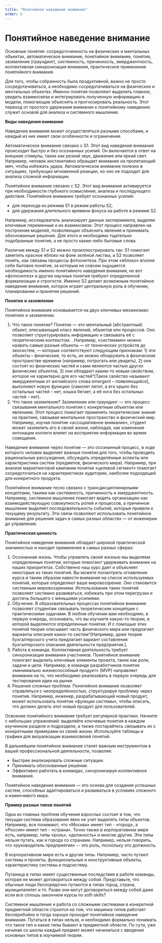 ```yaml
---
title: "Понятийное наведение внимание"
order: 6
---
```


# Понятийное наведение внимание

Основные понятия: cосредоточенность на физических и ментальных объектах, автоматическое внимание, понятийное внимание, понятия, заземление (граундинг), системность, причинность, эмерджентность, коллективная синхронизация внимания, практическое применение понятийного внимания.

Для того, чтобы собранность была продуктивной, важно не просто сосредотачиваться, а необходимо сосредотачиваться на физических и ментальных объектах. Именно понятия позволяют выделить главное, увидеть взаимосвязи и интегрировать полученную информацию в модели, помогающие объяснять и прогнозировать реальность. Этот переход от простого удержания внимания к понятийному наведению служит основой для анализа и системного мышления.

**Виды** **наведения внимания**

Наведение внимания может осуществляться разными способами, и каждый из них имеет свои особенности и ограничения.

Автоматическое внимание связано с S1. Этот вид наведения внимания происходит быстро и без осознанных усилий. Он включается в ответ на внешние стимулы, такие как резкий звук, движение или яркий свет. Например, человек инстинктивно обращает внимание на пролетающий мяч, чтобы избежать удара. Автоматическое внимание полезно в ситуациях, требующих мгновенной реакции, но оно не подходит для анализа сложной информации.

Понятийное внимание связано с S2. Этот вид внимания активируется при необходимости глубокого осмысления, анализа и последующего действия. Понятийное внимание требует осознанных усилий:

* для перехода из режима S1 в режим работы S2;
* для удержания длительного времени фокуса на работе в режиме S2.

Например, исследователь анализирует данные эксперимента, выделяя ключевые переменные и их взаимосвязи. Этот процесс направлен на построение моделей, позволяющих объяснить явления и принимать обоснованные решения. Для этого и необходимо тщательно подобранные понятия, а не просто какие-либо бытовые слова.

Различие между S1 и S2 можно проиллюстрировать так: S1 помогает заметить красное яблоко на фоне зелёной листвы, а S2 позволяет понять, как связаны процессы фотосинтеза. При этом «яблоко» вполне себе бытовое понятие, за которым не совсем ощущается необходимость именно понятийного наведения внимания, но вот «фотосинтез» и другие научные понятия требуют определенной формализации и строгости. Именно S2 делает возможным понятийное наведение внимания, которое играет центральную роль в обучении, планировании и принятии решений.

**Понятие и заземление**

Понятийное внимание основывается на двух ключевых механизмах: понятиях и заземлении.

1. Что такое понятие? Понятие — это ментальный (абстрактный) объект, описывающий класс явлений, объектов или процессов. Оно позволяет структурировать информацию и связывать её с теоретическим контекстом. . Например, «системами» можно назвать самые разные объекты — от технических устройств до экосистем, — которые соответствуют следующим признакам: 1) эти объекты – физические, то есть, их можно обнаружить в физическом пространстве-времени (например, потрогать или увидеть), 2) они состоят из физических частей и сами являются частью других физических объектов, 3) они обладают каким-то новым свойством, которое не характерно для его частей^[Такое свойство называют эмерджентным от английского слова emergent – появляющийся], выполняют новую функцию (самолет летит, а его крыло без остальных частей – нет, кошка бегает, а её нога без остальных частей – нет).
2. Что такое заземление? Заземление или граундинг — это процесс связывания ментального понятия с конкретным объектом или явлением. Этот процесс помогает применять теоретические знания на практике, связывая ментальное пространство и физический мир. Например, изучая понятие «ассоциативное внимание», студент может заземлить его в своей жизни, наблюдая, как изменение интонации коллеги влияет на восприятие информации во время совещания.

Наведение внимания через понятие — это осознанный процесс, в ходе которого человек выделяет важные понятия для того, чтобы проводить рациональные рассуждения, обсуждать определённые аспекты или характеристики систем (предметов, физического мира). Например, при анализе маркетинговой кампании понятие «целевой сегмент» помогает сосредоточиться на характеристиках аудитории, наиболее подходящей для конкретного продукта.

Понятийное внимание тесно связано с трансдисциплинарными концептами, такими как системность, причинность и эмерджентность. Например, системное мышление помогает видеть организацию как взаимодействующую совокупность ролей и процессов, а причинное мышление выделяет последовательность событий, которые привели к текущему результату. Эти связи позволяют использовать понятийное внимание для решения задач в самых разных областях — от инженерии до управления.

**Практическая ценность**

Понятийное наведение внимания обладает широкой практической значимостью и находит применение в самых разных сферах:

1. Осознанная жизнь. Чтобы управлять своей жизнью мы выделяем определенные понятия, которые помогают удерживать внимание на наших приоритетах. Собственно наш курс дает и объясняет некоторые из таких понятий. Вы можете посмотреть оглавление курса и таким образом навести внимание на список используемых понятий, которые определяют ваше мировоззрение. Оно становится системным мировоззрением. Использование таких понятий позволяет системно развиваться, избежать при этом перегрузки и достичь большего с меньшими усилиями.
2. Обучение. В образовательных процессах понятийное внимание позволяет студентам связывать теоретические концепции с практическими задачами. В любом обучении вам необходимо, в первую очередь, осознавать, что вы изучаете какую-то теории, в которой выделяются определенные понятия. И с помощью этих понятий теория описывает часть физического мира или предлагает варианты описания каких-то систем^[Например, даже теория бухгалтерского учета предлагает вариант составления бухгалтерского описания деятельности предприятия.].
3. Работа в команде. Коллективная деятельность требует синхронизации внимания участников. Понятийное внимание помогает выделить ключевые элементы проекта, такие как роли, задачи и цели. Например, в команде разработчиков понятие «минимально жизнеспособный продукт» (MVP) направляет внимание на то, что необходимо реализовать в первую очередь для тестирования идеи на рынке.
4. Решение сложных проблем. Понятийное внимание позволяет справляться с неопределённостью, структурируя проблему через понятия. Например, инженер, разрабатывающий новый продукт, может использовать понятие «функции системы», чтобы описать, что должен делать этот новый продукт для пользователей.

Освоение понятийного внимания требует регулярной практики. Начните с небольших упражнений: выделяйте ключевые понятия в каждом изученном разделе и подразделе, а также постарайтесь связывать их с конкретными примерами из своей жизни. Используйте таблицы и графики для визуализации взаимосвязей понятий.

В дальнейшем понятийное внимание станет важным инструментом в вашей профессиональной деятельности, позволяя:

* Быстрее анализировать сложные ситуации.
* Принимать обоснованные решения.
* Эффективно работать в командах, синхронизируя коллективное внимание.

Понятийное наведение внимания — это основа для создания успешных систем, способных адаптироваться и развиваться в условиях сложного и изменчивого мира.

**Пример разных типов понятий**

Одна из главных проблем обучения взрослых состоит в том, что текущая система образования явно не учит выделять типы объектов. Например, все понимают, что «Москва» имеет тип - «город», а «Россия» имеет тип - «страна». Точно также в корпоративном мире есть, например, типы «роль», «должность» и многие другие. Эти типы нельзя путать, как и города со странами. Например, нельзя говорить, что «руководитель предприятия» -- это роль, поскольку это должность.

В корпоративном мире есть и другие типы. Например, часто путают системы и проекты, функциональные и конструктивные объекты, характеристику системы и подсистему.

Путаница в типах имеет существенные последствия в работе команды, которая не может договориться между собой. Представьте, что обычные люди беспорядочно путаются в типах город, страна, муниципалитет и тп. Разве они могут договориться между собой даже если все сплошь закончили курсы по soft-skills?

Системное мышление и работа со сложными системами в конкретной предметной области строится на том, что машинка типов работает бесперебойно и тогда хорошо проходит понятийное наведение внимания. Путаться в типах нельзя, и необходимо формально понимать что такое тип и какие типы бывают в предметной области. По сути, уже начиная со школы каждый предмет может начинаться с введения основных типов в изучаемой теории.